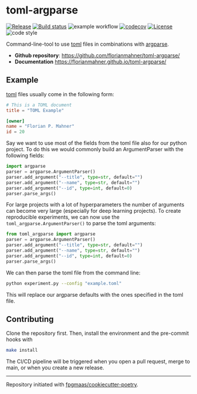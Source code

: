 # toml-argparse

[![Release](https://img.shields.io/github/v/release/florianmahner/toml-argparse)](https://img.shields.io/github/v/release/florianmahner/toml-argparse)
[![Build status](https://img.shields.io/github/actions/workflow/status/florianmahner/toml-argparse/main.yml?branch=main)](https://github.com/florianmahner/toml-argparse/actions/workflows/main.yml?query=branch%3Amain)
![example workflow](https://github.com/florianmahner/toml-argparse/actions/workflows/main.yml/badge.svg)
[![codecov](https://codecov.io/gh/florianmahner/toml-argparse/branch/main/graph/badge.svg)](https://codecov.io/gh/florianmahner/toml-argparse)
[![License](https://img.shields.io/github/license/florianmahner/toml-argparse)](https://img.shields.io/github/license/florianmahner/toml-argparse)
![code style](https://img.shields.io/badge/code%20style-black-black)



Command-line-tool to use [toml](https://toml.io/en/) files in combinations with [argparse](https://docs.python.org/3/library/argparse.html).


- **Github repository**: <https://github.com/florianmahner/toml-argparse/>
- **Documentation** <https://florianmahner.github.io/toml-argparse/>


## Example

[toml](https://toml.io/en/) files usually come in the following form:

```toml
# This is a TOML document
title = "TOML Example"

[owner]
name = "Florian P. Mahner"
id = 20
```

Say we want to use most of the fields from the toml file also for our python project. To do this we would commonly build an ArgumentParser with the following fields:

```python
import argparse
parser = argparse.ArgumentParser()
parser.add_argument("--title", type=str, default="")
parser.add_argument("--name", type=str, default="")
parser.add_argument("--id", type=int, default=0)
parser.parse_args()
```

For large projects with a lot of hyperparameters the number of arguments can become very large (especially for deep learning projects). To create reproducible experiments, we can now use the `toml_argparse.ArgumentParser()` to parse the toml arguments:

```python
from toml_argparse import argparse
parser = argparse.ArgumentParser()
parser.add_argument("--title", type=str, default="")
parser.add_argument("--name", type=str, default="")
parser.add_argument("--id", type=int, default=0)
parser.parse_args()
```

We can then parse the toml file from the command line:

```bash
python experiment.py --config "example.toml"
```

This will replace our argparse defaults with the ones specified in the toml file.


## Contributing
Clone the repository first. Then, install the environment and the pre-commit hooks with

```bash
make install
```

The CI/CD pipeline will be triggered when you open a pull request, merge to main, or when you create a new release.

---

Repository initiated with [fpgmaas/cookiecutter-poetry](https://github.com/fpgmaas/cookiecutter-poetry).

